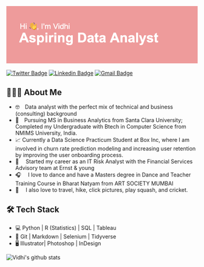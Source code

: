 
![Header](https://github.com/vidhigandhi94/vidhigandhi94/blob/master/header.png "Header")


[![Twitter Badge](https://img.shields.io/badge/-@vidhigandhi4-1ca0f1?style=flat-square&labelColor=1ca0f1&logo=twitter&logoColor=white&link=https://twitter.com/vidhigandhi4)](https://twitter.com/vidhigandhi4) 
[![Linkedin Badge](https://img.shields.io/badge/-vidhigandhi12-blue?style=flat-square&logo=Linkedin&logoColor=white&link=https://www.linkedin.com/in/vidhigandhi12/)](https://www.linkedin.com/in/vidhigandhi12/) 
[![Gmail Badge](https://img.shields.io/badge/-vgandhi@scu.edu-c14438?style=flat-square&logo=Gmail&logoColor=white&link=mailto:vgandhi@scu.edu)](mailto:vgandhi@scu.edu)



## 👨🏻‍💻 About Me

* 🤓 ⠀Data analyst with the perfect mix of technical and business (consulting) background
* 📖 ⠀Pursuing MS in Business Analytics from Santa Clara University; Completed my Undergraduate with Btech in Computer Science from NMIMS University, India.
* 📈 Currently a Data Science Practicum Student at Box Inc, where I am involved in churn rate prediction modeling and increasing user retention by improving the user onboarding process.
* 💼 ⠀ Started my career as an IT Risk Analyst with the Financial Services Advisory team at Ernst & young
* 🎧 ⠀ I love to dance and have a Masters degree in Dance and Teacher Training Course in Bharat Natyam from ART SOCIETY MUMBAI
* 🤖 ⠀ I also love to travel, hike, click pictures, play squash, and cricket.


## 🛠 Tech Stack
* 💻   Python | R (Statistics) | SQL | Tableau 
* 🔧   Git | Markdown | Selenium | Tidyverse
* 🖥   Illustrator| Photoshop | InDesign
<!-- Actual text -->

![Vidhi's github stats](https://github-readme-stats.vercel.app/api?username=vidhigandhi94&hide=["issues"]&show_icons=true)



